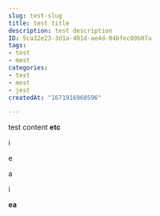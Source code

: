 ```yaml
---
slug: test-slug
title: test title
description: test description
ID: 5ca32e23-3d1a-401d-ae4d-04bfec09b07a
tags:
- test
- mest
categories:
- test
- mest
- jest
createdAt: "1671916960596"

---
```

test content **etc**

i

e

a

i

**ea**